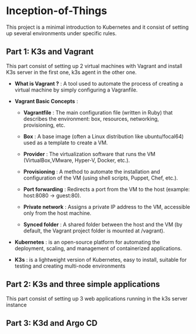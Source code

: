 # Inception-of-Things

This project is a minimal introduction to Kubernetes and it consist of setting up several environments under specific rules.

## Part 1: K3s and Vagrant
This part consist of setting up 2 virtual machines with Vagrant and install K3s server in the first one, k3s agent in the other one. 

- **What is Vagrant ?** : A tool used to automate the process of creating a virtual machine by simply configuring a Vagranfile.

- **Vagrant Basic Concepts** :

  * **Vagrantfile** : The main configuration file (written in Ruby) that describes the environment: box, resources, networking, provisioning, etc.

  * **Box** : A base image (often a Linux distribution like ubuntu/focal64) used as a template to create a VM.

  * **Provider** : The virtualization software that runs the VM (VirtualBox,VMware, Hyper-V, Docker, etc.).

  * **Provisioning** : A method to automate the installation and configuration of the VM (using shell scripts, Puppet, Chef, etc.).

  * **Port forwarding** : Redirects a port from the VM to the host (example: host:8080 → guest:80).

  * **Private network** : Assigns a private IP address to the VM, accessible only from the host machine.

  * **Synced folder** : A shared folder between the host and the VM (by default, the Vagrant project folder is mounted at /vagrant).

- **Kubernetes** :  is an open-source platform for automating the deployment, scaling, and management of containerized applications.

- **K3s** : is a lightweight version of Kubernetes, easy to install, suitable for testing and creating multi-node environments

## Part 2: K3s and three simple applications
This part consist of setting up 3 web applications running in the k3s server instance

## Part 3: K3d and Argo CD
